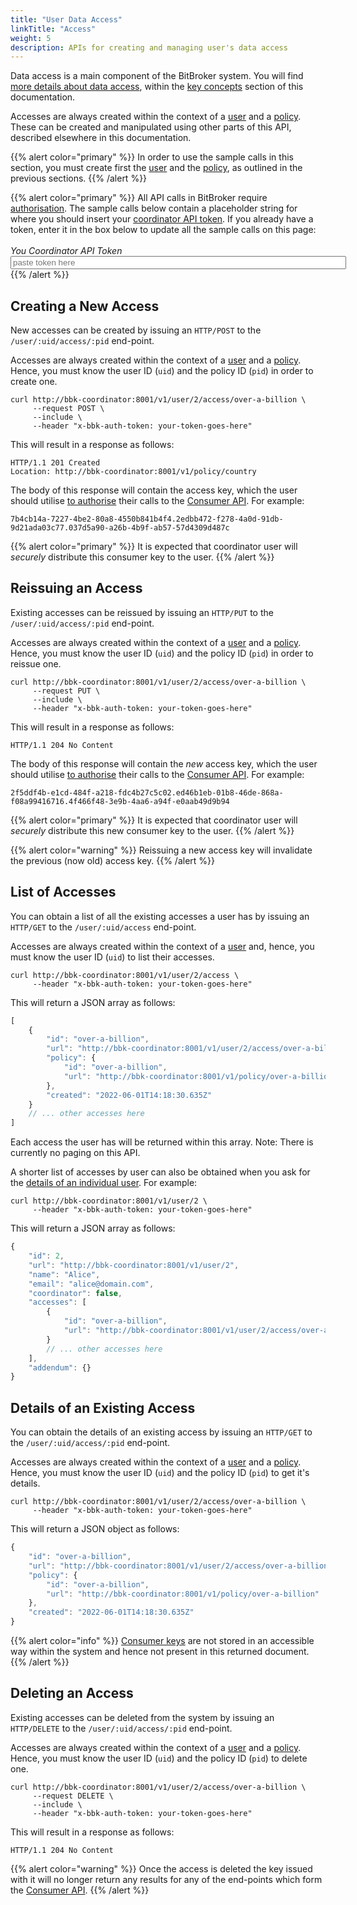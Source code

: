 ```yaml
---
title: "User Data Access"
linkTitle: "Access"
weight: 5
description: APIs for creating and managing user's data access
---
```


Data access is a main component of the BitBroker system. You will find [more details about data access](/docs/concepts/access/), within the [key concepts](/docs/concepts/) section of this documentation.

Accesses are always created within the context of a [user](/docs/concepts/users/) and a [policy](/docs/concepts/policy/). These can be created and manipulated using other parts of this API, described elsewhere in this documentation.

{{% alert color="primary" %}}
In order to use the sample calls in this section, you must create first the [user](/docs/coordinator/user/#creating-a-new-user) and the [policy](/docs/coordinator/policy/#creating-a-new-policy), as outlined in the previous sections.
{{% /alert %}}

{{% alert color="primary" %}}
All API calls in BitBroker require [authorisation](/docs/api-principles/authorisation/). The sample calls below contain a placeholder string for where you should insert your [coordinator API token](/docs/api-principles/authorisation/#obtaining-a-coordinator-key). If you already have a token, enter it in the box below to update all the sample calls on this page:<br/><br/>_You Coordinator API Token_<br/><input id="access-token" type="text" size="64" placeholder="paste token here">
{{% /alert %}}

## Creating a New Access

New accesses can be created by issuing an `HTTP/POST` to the `/user/:uid/access/:pid` end-point.

Accesses are always created within the context of a [user](/docs/concepts/users/) and a [policy](/docs/concepts/policy/). Hence, you must know the user ID (`uid`) and the policy ID (`pid`) in order to create one.

```shell
curl http://bbk-coordinator:8001/v1/user/2/access/over-a-billion \
     --request POST \
     --include \
     --header "x-bbk-auth-token: your-token-goes-here"
```

This will result in a response as follows:

```
HTTP/1.1 201 Created
Location: http://bbk-coordinator:8001/v1/policy/country
```

The body of this response will contain the access key, which the user should utilise [to authorise](/docs/api-principles/authorisation/) their calls to the [Consumer API](/docs/consumer/). For example:

```
7b4cb14a-7227-4be2-80a8-4550b841b4f4.2edbb472-f278-4a0d-91db-9d21ada03c77.037d5a90-a26b-4b9f-ab57-57d4309d487c
```

{{% alert color="primary" %}}
It is expected that coordinator user will _securely_ distribute this consumer key to the user.
{{% /alert %}}

## Reissuing an Access

Existing accesses can be reissued by issuing an `HTTP/PUT` to the `/user/:uid/access/:pid` end-point.

Accesses are always created within the context of a [user](/docs/concepts/users/) and a [policy](/docs/concepts/policy/). Hence, you must know the user ID (`uid`) and the policy ID (`pid`) in order to reissue one.


```shell
curl http://bbk-coordinator:8001/v1/user/2/access/over-a-billion \
     --request PUT \
     --include \
     --header "x-bbk-auth-token: your-token-goes-here"
```

This will result in a response as follows:

```
HTTP/1.1 204 No Content
```

The body of this response will contain the _new_ access key, which the user should utilise [to authorise](/docs/api-principles/authorisation/) their calls to the [Consumer API](/docs/consumer/). For example:

```
2f5ddf4b-e1cd-484f-a218-fdc4b27c5c02.ed46b1eb-01b8-46de-868a-f08a99416716.4f466f48-3e9b-4aa6-a94f-e0aab49d9b94
```

{{% alert color="primary" %}}
It is expected that coordinator user will _securely_ distribute this new consumer key to the user.
{{% /alert %}}

{{% alert color="warning" %}}
Reissuing a new access key will invalidate the previous (now old) access key.
{{% /alert %}}

## List of Accesses

You can obtain a list of all the existing accesses a user has by issuing an `HTTP/GET` to the `/user/:uid/access` end-point.

Accesses are always created within the context of a [user](/docs/concepts/users/) and, hence, you must know the user ID (`uid`) to list their accesses.

```shell
curl http://bbk-coordinator:8001/v1/user/2/access \
     --header "x-bbk-auth-token: your-token-goes-here"
```

This will return a JSON array as follows:

```js
[
    {
        "id": "over-a-billion",
        "url": "http://bbk-coordinator:8001/v1/user/2/access/over-a-billion",
        "policy": {
            "id": "over-a-billion",
            "url": "http://bbk-coordinator:8001/v1/policy/over-a-billion"
        },
        "created": "2022-06-01T14:18:30.635Z"
    }
    // ... other accesses here
]
```

Each access the user has will be returned within this array. Note: There is currently no paging on this API.

A shorter list of accesses by user can also be obtained when you ask for the [details of an individual user](/docs/coordinator/user/#details-of-an-existing-user). For example:

```shell
curl http://bbk-coordinator:8001/v1/user/2 \
     --header "x-bbk-auth-token: your-token-goes-here"
```

This will return a JSON array as follows:

```js
{
    "id": 2,
    "url": "http://bbk-coordinator:8001/v1/user/2",
    "name": "Alice",
    "email": "alice@domain.com",
    "coordinator": false,
    "accesses": [
        {
            "id": "over-a-billion",
            "url": "http://bbk-coordinator:8001/v1/user/2/access/over-a-billion"
        }
        // ... other accesses here
    ],
    "addendum": {}
}
```

## Details of an Existing Access

You can obtain the details of an existing access by issuing an `HTTP/GET` to the `/user/:uid/access/:pid` end-point.

Accesses are always created within the context of a [user](/docs/concepts/users/) and a [policy](/docs/concepts/policy/). Hence, you must know the user ID (`uid`) and the policy ID (`pid`) to get it's details.

```shell
curl http://bbk-coordinator:8001/v1/user/2/access/over-a-billion \
     --header "x-bbk-auth-token: your-token-goes-here"
```

This will return a JSON object as follows:

```js
{
    "id": "over-a-billion",
    "url": "http://bbk-coordinator:8001/v1/user/2/access/over-a-billion",
    "policy": {
        "id": "over-a-billion",
        "url": "http://bbk-coordinator:8001/v1/policy/over-a-billion"
    },
    "created": "2022-06-01T14:18:30.635Z"
}
```

{{% alert color="info" %}}
[Consumer keys](/docs/api-principles/authorisation/#obtaining-a-consumer-key) are not stored in an accessible way within the system and hence not present in this returned document.
{{% /alert %}}

## Deleting an Access

Existing accesses can be deleted from the system by issuing an `HTTP/DELETE` to the `/user/:uid/access/:pid` end-point.

Accesses are always created within the context of a [user](/docs/concepts/users/) and a [policy](/docs/concepts/policy/). Hence, you must know the user ID (`uid`) and the policy ID (`pid`) to delete one.

```shell
curl http://bbk-coordinator:8001/v1/user/2/access/over-a-billion \
     --request DELETE \
     --include \
     --header "x-bbk-auth-token: your-token-goes-here"
```

This will result in a response as follows:

```
HTTP/1.1 204 No Content
```

{{% alert color="warning" %}}
Once the access is deleted the key issued with it will no longer return any results for any of the end-points which form the [Consumer API](/docs/consumer/).
{{% /alert %}}
